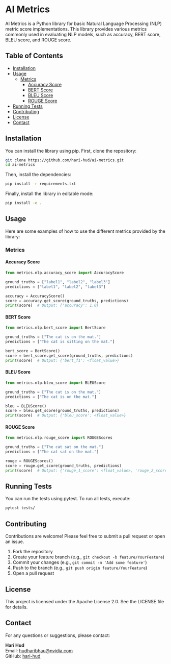 # AI Metrics

AI Metrics is a Python library for basic Natural Language Processing (NLP) metric score implementations. This library provides various metrics commonly used in evaluating NLP models, such as accuracy, BERT score, BLEU score, and ROUGE score.

## Table of Contents

- [Installation](#installation)
- [Usage](#usage)
  - [Metrics](#metrics)
    - [Accuracy Score](#accuracy-score)
    - [BERT Score](#bert-score)
    - [BLEU Score](#bleu-score)
    - [ROUGE Score](#rouge-score)
- [Running Tests](#running-tests)
- [Contributing](#contributing)
- [License](#license)
- [Contact](#contact)

## Installation

You can install the library using pip. First, clone the repository:

```bash
git clone https://github.com/hari-hud/ai-metrics.git
cd ai-metrics
```

Then, install the dependencies:

```bash
pip install -r requirements.txt
```

Finally, install the library in editable mode:

```bash
pip install -e .
```

## Usage

Here are some examples of how to use the different metrics provided by the library:

### Metrics

#### Accuracy Score

```python
from metrics.nlp.accuracy_score import AccuracyScore

ground_truths = ["label1", "label2", "label3"]
predictions = ["label1", "label2", "label3"]

accuracy = AccuracyScore()
score = accuracy.get_score(ground_truths, predictions)
print(score)  # Output: {'accuracy': 1.0}
```

#### BERT Score

```python
from metrics.nlp.bert_score import BertScore

ground_truths = ["The cat is on the mat."]
predictions = ["The cat is sitting on the mat."]

bert_score = BertScore()
score = bert_score.get_score(ground_truths, predictions)
print(score)  # Output: {'bert_f1': <float_value>}
```

#### BLEU Score

```python
from metrics.nlp.bleu_score import BLEUScore

ground_truths = ["The cat is on the mat."]
predictions = ["The cat is on the mat."]

bleu = BLEUScore()
score = bleu.get_score(ground_truths, predictions)
print(score)  # Output: {'bleu_score': <float_value>}
```

#### ROUGE Score

```python
from metrics.nlp.rouge_score import ROUGEScores

ground_truths = ["The cat sat on the mat."]
predictions = ["The cat sat on the mat."]

rouge = ROUGEScores()
score = rouge.get_score(ground_truths, predictions)
print(score)  # Output: {'rouge_1_score': <float_value>, 'rouge_2_score': <float_value>, ...}
```

## Running Tests

You can run the tests using pytest. To run all tests, execute:

```bash
pytest tests/
```

## Contributing

Contributions are welcome! Please feel free to submit a pull request or open an issue.

1. Fork the repository
2. Create your feature branch (e.g., `git checkout -b feature/YourFeature`)
3. Commit your changes (e.g., `git commit -m 'Add some feature'`)
4. Push to the branch (e.g., `git push origin feature/YourFeature`)
5. Open a pull request

## License

This project is licensed under the Apache License 2.0. See the LICENSE file for details.

## Contact

For any questions or suggestions, please contact:

**Hari Hud**  
Email: [hudharibhau@nvidia.com](mailto:hudharibhau@nvidia.com)  
GitHub: [hari-hud](https://github.com/hari-hud)
